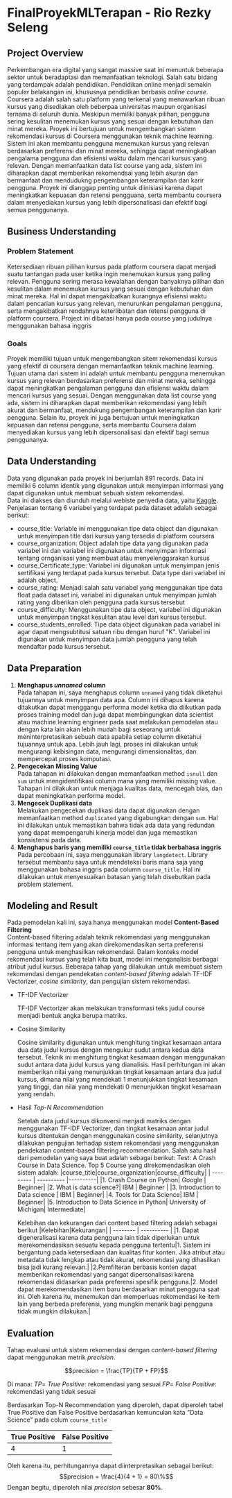 # FinalProyekMLTerapan - Rio Rezky Seleng

## Project Overview
Perkembangan era digital yang sangat massive saat ini menuntuk beberapa sektor untuk beradaptasi dan memanfaatkan teknologi. Salah satu bidang yang terdampak adalah pendidikan. Pendidikan online menjadi semakin populer belakangan ini, khususnya pendidikan berbasis *online course*. Coursera adalah salah satu platform yang terkenal yang menawarkan ribuan kursus yang disediakan oleh beberpaa universitas maupun organisasi ternama di seluruh dunia. Meskipun memiliki banyak pilihan, pengguna sering kesulitan menemukan kursus yang sesuai dengan kebutuhan dan minat mereka. Proyek ini bertujuan untuk mengembangkan sistem rekomendasi kursus di Coursera menggunakan teknik machine learning. Sistem ini akan membantu pengguna menemukan kursus yang relevan berdasarkan preferensi dan minat mereka, sehingga dapat meningkatkan pengalama pengguna dan efisiensi waktu dalam mencari kursus yang relevan. Dengan memanfaatkan data list course yang ada, sistem ini diharapkan dapat memberikan rekomendsai yang lebih akuran dan bermanfaat dan mendudukng pengembangan keterampilan dan karir pengguna. Proyek ini dianggap penting untuk diinisiasi karena dapat meningkatkan kepuasan dan retensi pengguana, serta membantu coursera dalam menyediakan kursus yang lebih dipersonalisasi dan efektif bagi semua penggunanya.
## Business Understanding
### Problem Statement
Ketersediaan ribuan pilihan kursus pada platform coursera dapat menjadi suatu tantangan pada user ketika ingin menemukan kursus yang paling relevan. Pengguna sering merasa kewalahan dengan banyaknya pilihan dan kesulitan dalam menemukan kursus yang sesuai dengan kebutuhan dan minat mereka. Hal ini dapat mengakibatkan kurangnya efisiensi waktu dalam pencarian kursus yang relevan, menurunkan pengalaman pengguna, serta mengakibatkan rendahnya keterlibatan dan retensi pengguna di platform coursera. Project ini dibatasi hanya pada course yang judulnya menggunakan bahasa inggris
### Goals
Proyek memiliki tujuan untuk mengembangkan sitem rekomendasi kursus yang efektif di coursera dengan memanfaatkan teknik machine learning. Tujuan utama dari sistem ini adalah untuk membantu pengguna menemukan kursus yang relevan berdasarkan preferensi dan minat mereka, sehingga dapat meningkatkan pengalaman pengguna dan efisiensi waktu dalam mencari kursus yang sesuai. Dengan menggunakan data list course yang ada, sistem ini diharapkan dapat memberikan rekomendasi yang lebih akurat dan bermanfaat, mendukung pengembangan keterampilan dan karir pengguna. Selain itu, proyek ini juga bertujuan untuk meningkatkan kepuasan dan retensi pengguna, serta membantu Coursera dalam menyediakan kursus yang lebih dipersonalisasi dan efektif bagi semua penggunanya.
## Data Understanding
Data yang digunakan pada proyek ini berjumlah 891 records. Data ini memiliki 6 column identik yang digunakan untuk menyimpan informasi yang dapat digunakan untuk membuat sebuah sistem rekomendasi.\
Data ini diakses dan diunduh melalui webiste penyedia data, yaitu [Kaggle](https://www.kaggle.com/datasets/siddharthm1698/coursera-course-dataset). Penjelasan tentang 6 variabel yang terdapat pada dataset adalah sebagai berikut:
 - course_title: Variable ini menggunakan tipe data object dan digunakan untuk menyimpan title dari kursus yang tersedia di platform coursera
 - course_organization: Object adalah tipe data yang digunakan pada variabel ini dan variabel ini digunakan untuk menyimpan informasi tentang ornganisasi yang membuat atau menyelenggarakan kursus
 - course_Certificate_type: Variabel ini digunakan untuk menyimpan jenis sertifikasi yang terdapat pada kursus tersebut. Data type dari variabel ini adalah object.
 - course_rating: Menjadi salah satu variabel yang menggunakan tipe data float pada dataset ini, variabel ini digunakan untuk menyimpan jumlah rating yang diberikan oleh pengguna pada kursus tersebut
 - course_difficulty: Menggunakan tipe data object, variabel ini digunakan untuk menyimpan tingkat kesulitan atau level dari kursus tersebut.
 - course_students_enrolled: Tipe data object digunakan pada variabel ini agar dapat mengsubtitusi satuan ribu dengan huruf "K". Variabel ini digunakan untuk menyimpan data jumlah pengguna yang telah mendaftar pada kursus tersebut.
## Data Preparation
 1. **Menghapus *unnamed* column**\
 Pada tahapan ini, saya menghapus column `unnamed` yang tidak diketahui tujuannya untuk menyimpan data apa. Column ini dihapus karena ditakutkan dapat menggangu performa model ketika dia diikutkan pada proses training model dan juga dapat membingungkan data scientist atau machine learning engineer pada saat melakukan pemodelan atau dengan kata lain akan lebih mudah bagi seseorang untuk meninterpretasikan sebuah data apabila setiap column diketahui tujuannya untuk apa. Lebih jauh lagi, proses ini dilakukan untuk mengurangi kebisingan data, mengurangi dimensionalitas, dan mempercepat proses komputasi.
 2. **Pengecekan Missing Value**\
 Pada tahapan ini dilakukan dengan memanfaatkan method `isnull` dan `sum` untuk mengidentifikasi column mana yang memiliki missing value. Tahapan ini dilakukan untuk menjaga kualitas data, mencegah bias, dan dapat meningkatkan performa model.
 3. **Mengecek Duplikasi data**\
 Melakukan pengecekan duplikasi data dapat digunakan dengan memanfaatkan method `duplicated` yang digabungkan dengan `sum`. Hal ini dilakukan untuk memastikan bahwa tidak ada data yang redundan yang dapat mempengaruhi kinerja model dan juga memastikan konsistensi pada data.
 4. **Menghapus baris yang memiliki `course_title` tidak berbahasa inggris**\
 Pada percobaan ini, saya menggunakan library `langdetect`. Library tersebut membantu saya untuk mendeteksi baris mana saja yang menggunakan bahasa inggris pada column `course_title`. Hal ini dilakukan untuk menyesuaikan batasan yang telah disebutkan pada problem statement.
 
## Modeling and Result
Pada pemodelan kali ini, saya hanya menggunakan model **Content-Based Filtering** \
Content-based filtering adalah teknik rekomendasi yang menggunakan informasi tentang item yang akan direkomendasikan serta preferensi pengguna untuk menghasilkan rekomendasi. Dalam konteks model rekomendasi kursus yang telah kita buat, model ini menganalisis berbagai atribut judul kursus. Beberapa tahap yang dilakukan untuk membuat sistem rekomendasi dengan pendekatan _content-based filtering_ adalah TF-IDF Vectorizer, _cosine similarity_, dan pengujian sistem rekomendasi.

- TF-IDF Vectorizer

  TF-IDF Vectorizer akan melakukan transformasi teks judul course menjadi bentuk angka berupa matriks.

- Cosine Similarity

  Cosine similarity digunakan untuk menghitung tingkat kesamaan antara dua data judul kursus dengan mengukur sudut antara kedua data tersebut. Teknik ini menghitung tingkat kesamaan dengan menggunakan sudut antara data judul kursus yang dianalisis. Hasil perhitungan ini akan memberikan nilai yang menunjukkan tingkat kesamaan antara dua judul kursus, dimana nilai yang mendekati 1 menunjukkan tingkat kesamaan yang tinggi, dan nilai yang mendekati 0 menunjukkan tingkat kesamaan yang rendah.

- Hasil _Top-N Recommendation_

  Setelah data judul kursus dikonversi menjadi matriks dengan menggunakan TF-IDF Vectorizer, dan tingkat kesamaan antar judul kursus ditentukan dengan menggunakan cosine similarity, selanjutnya dilakukan pengujian terhadap sistem rekomendasi yang menggunakan pendekatan content-based filtering recommendation. Salah satu hasil dari pemodelan yang saya buat adalah sebagai berikut:
  Test: A Crash Course in Data Science. Top 5 Course yang direkomendasikan oleh sistem adalah:
  |course_title|course_organization|course_difficulty|
  | --------- | ---------- |----------|
  |1. Crash Course on Python| Google | Beginner|
  |2. What is data science?| IBM | Beginner |
  |3. Introduction to Data science | IBM | Beginner|
  |4. Tools for Data Science| IBM | Beginner|
  |5. Introduction to Data Science in Python| University of Michigan| Intermediate|
  
  Kelebihan dan kekurangan dari content based filtering adalah sebagai berikut
  |Kelebihan|Kekurangan|
  | -------- | ---------- |
  |1. Dapat digeneralisasi karena data pengguna lain tidak diperlukan untuk merekomendasikan sesuatu kepada pengguna tertentu|1. Sistem ini bergantung pada ketersediaan dan kualitas fitur konten. Jika atribut atau metadata tidak lengkap atau tidak akurat, rekomendasi yang dihasilkan bisa jadi kurang relevan.|
  |2.Pemfilteran berbasis konten dapat memberikan rekomendasi yang sangat dipersonalisasi karena rekomendasi didasarkan pada preferensi spesifik pengguna.|2. Model dapat merekomendasikan item baru berdasarkan minat pengguna saat ini. Oleh karena itu, menemukan dan memperluas rekomendasi ke item lain yang berbeda preferensi, yang mungkin menarik bagi pengguna tidak mungkin dilakukan.|

## Evaluation

   Tahap evaluasi untuk sistem rekomendasi dengan _content-based filtering_ dapat menggunakan metrik _precision_.

   $$precision = \frac{TP}{TP + FP}$$

   Di mana:
   $TP =$ _True Positive_: rekomendasi yang sesuai
   $FP =$ _False Positive_: rekomendasi yang tidak sesuai

   Berdasarkan Top-N Recommendation yang diperoleh, dapat diperoleh tabel True Positive dan False Positive berdasarkan kemunculan kata "Data Science" pada colum `course_title`

   |True Positive|False Positive|
   |-------------|--------------|
   |4|1|

   Oleh karena itu, perhitungannya dapat diinterpretasikan sebagai berikut:
   $$precision = \frac{4}{4 + 1} = 80\%$$
   Dengan begitu, diperoleh nilai _precision_ sebesar **80%**.
   
